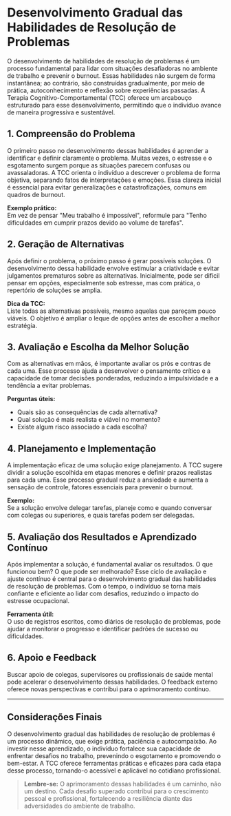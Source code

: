 
# Desenvolvimento Gradual das Habilidades de Resolução de Problemas

O desenvolvimento de habilidades de resolução de problemas é um processo fundamental para lidar com situações desafiadoras no ambiente de trabalho e prevenir o burnout. Essas habilidades não surgem de forma instantânea; ao contrário, são construídas gradualmente, por meio de prática, autoconhecimento e reflexão sobre experiências passadas. A Terapia Cognitivo-Comportamental (TCC) oferece um arcabouço estruturado para esse desenvolvimento, permitindo que o indivíduo avance de maneira progressiva e sustentável.

## 1. **Compreensão do Problema**

O primeiro passo no desenvolvimento dessas habilidades é aprender a identificar e definir claramente o problema. Muitas vezes, o estresse e o esgotamento surgem porque as situações parecem confusas ou avassaladoras. A TCC orienta o indivíduo a descrever o problema de forma objetiva, separando fatos de interpretações e emoções. Essa clareza inicial é essencial para evitar generalizações e catastrofizações, comuns em quadros de burnout.

**Exemplo prático:**  
Em vez de pensar "Meu trabalho é impossível", reformule para "Tenho dificuldades em cumprir prazos devido ao volume de tarefas".

## 2. **Geração de Alternativas**

Após definir o problema, o próximo passo é gerar possíveis soluções. O desenvolvimento dessa habilidade envolve estimular a criatividade e evitar julgamentos prematuros sobre as alternativas. Inicialmente, pode ser difícil pensar em opções, especialmente sob estresse, mas com prática, o repertório de soluções se amplia.

**Dica da TCC:**  
Liste todas as alternativas possíveis, mesmo aquelas que pareçam pouco viáveis. O objetivo é ampliar o leque de opções antes de escolher a melhor estratégia.

## 3. **Avaliação e Escolha da Melhor Solução**

Com as alternativas em mãos, é importante avaliar os prós e contras de cada uma. Esse processo ajuda a desenvolver o pensamento crítico e a capacidade de tomar decisões ponderadas, reduzindo a impulsividade e a tendência a evitar problemas.

**Perguntas úteis:**  
- Quais são as consequências de cada alternativa?  
- Qual solução é mais realista e viável no momento?  
- Existe algum risco associado a cada escolha?

## 4. **Planejamento e Implementação**

A implementação eficaz de uma solução exige planejamento. A TCC sugere dividir a solução escolhida em etapas menores e definir prazos realistas para cada uma. Esse processo gradual reduz a ansiedade e aumenta a sensação de controle, fatores essenciais para prevenir o burnout.

**Exemplo:**  
Se a solução envolve delegar tarefas, planeje como e quando conversar com colegas ou superiores, e quais tarefas podem ser delegadas.

## 5. **Avaliação dos Resultados e Aprendizado Contínuo**

Após implementar a solução, é fundamental avaliar os resultados. O que funcionou bem? O que pode ser melhorado? Esse ciclo de avaliação e ajuste contínuo é central para o desenvolvimento gradual das habilidades de resolução de problemas. Com o tempo, o indivíduo se torna mais confiante e eficiente ao lidar com desafios, reduzindo o impacto do estresse ocupacional.

**Ferramenta útil:**  
O uso de registros escritos, como diários de resolução de problemas, pode ajudar a monitorar o progresso e identificar padrões de sucesso ou dificuldades.

## 6. **Apoio e Feedback**

Buscar apoio de colegas, supervisores ou profissionais de saúde mental pode acelerar o desenvolvimento dessas habilidades. O feedback externo oferece novas perspectivas e contribui para o aprimoramento contínuo.

---

## **Considerações Finais**

O desenvolvimento gradual das habilidades de resolução de problemas é um processo dinâmico, que exige prática, paciência e autocompaixão. Ao investir nesse aprendizado, o indivíduo fortalece sua capacidade de enfrentar desafios no trabalho, prevenindo o esgotamento e promovendo o bem-estar. A TCC oferece ferramentas práticas e eficazes para cada etapa desse processo, tornando-o acessível e aplicável no cotidiano profissional.

> **Lembre-se:** O aprimoramento dessas habilidades é um caminho, não um destino. Cada desafio superado contribui para o crescimento pessoal e profissional, fortalecendo a resiliência diante das adversidades do ambiente de trabalho.
```
